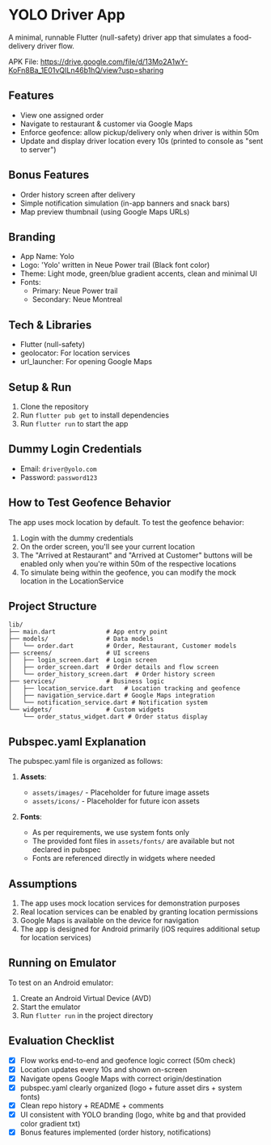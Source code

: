 # YOLO Driver App

A minimal, runnable Flutter (null-safety) driver app that simulates a food-delivery driver flow.

APK File: https://drive.google.com/file/d/13Mo2A1wY-KoFn8Ba_1E01vQILn46b1hQ/view?usp=sharing

## Features

- View one assigned order
- Navigate to restaurant & customer via Google Maps
- Enforce geofence: allow pickup/delivery only when driver is within 50m
- Update and display driver location every 10s (printed to console as "sent to server")

## Bonus Features

- Order history screen after delivery
- Simple notification simulation (in-app banners and snack bars)
- Map preview thumbnail (using Google Maps URLs)

## Branding

- App Name: Yolo
- Logo: 'Yolo' written in Neue Power trail (Black font color)
- Theme: Light mode, green/blue gradient accents, clean and minimal UI
- Fonts: 
  - Primary: Neue Power trail
  - Secondary: Neue Montreal

## Tech & Libraries

- Flutter (null-safety)
- geolocator: For location services
- url_launcher: For opening Google Maps

## Setup & Run

1. Clone the repository
2. Run `flutter pub get` to install dependencies
3. Run `flutter run` to start the app

## Dummy Login Credentials

- Email: `driver@yolo.com`
- Password: `password123`

## How to Test Geofence Behavior

The app uses mock location by default. To test the geofence behavior:

1. Login with the dummy credentials
2. On the order screen, you'll see your current location
3. The "Arrived at Restaurant" and "Arrived at Customer" buttons will be enabled only when you're within 50m of the respective locations
4. To simulate being within the geofence, you can modify the mock location in the LocationService

## Project Structure

```
lib/
├── main.dart              # App entry point
├── models/                # Data models
│   └── order.dart         # Order, Restaurant, Customer models
├── screens/               # UI screens
│   ├── login_screen.dart  # Login screen
│   ├── order_screen.dart  # Order details and flow screen
│   └── order_history_screen.dart  # Order history screen
├── services/              # Business logic
│   ├── location_service.dart   # Location tracking and geofence
│   ├── navigation_service.dart # Google Maps integration
│   └── notification_service.dart # Notification system
└── widgets/               # Custom widgets
    └── order_status_widget.dart # Order status display
```

## Pubspec.yaml Explanation

The pubspec.yaml file is organized as follows:

1. **Assets**: 
   - `assets/images/` - Placeholder for future image assets
   - `assets/icons/` - Placeholder for future icon assets

2. **Fonts**: 
   - As per requirements, we use system fonts only
   - The provided font files in `assets/fonts/` are available but not declared in pubspec
   - Fonts are referenced directly in widgets where needed

## Assumptions

1. The app uses mock location services for demonstration purposes
2. Real location services can be enabled by granting location permissions
3. Google Maps is available on the device for navigation
4. The app is designed for Android primarily (iOS requires additional setup for location services)

## Running on Emulator

To test on an Android emulator:

1. Create an Android Virtual Device (AVD)
2. Start the emulator
3. Run `flutter run` in the project directory

## Evaluation Checklist

- [x] Flow works end-to-end and geofence logic correct (50m check)
- [x] Location updates every 10s and shown on-screen
- [x] Navigate opens Google Maps with correct origin/destination
- [x] pubspec.yaml clearly organized (logo + future asset dirs + system fonts)
- [x] Clean repo history + README + comments
- [x] UI consistent with YOLO branding (logo, white bg and that provided color gradient txt)
- [x] Bonus features implemented (order history, notifications)
